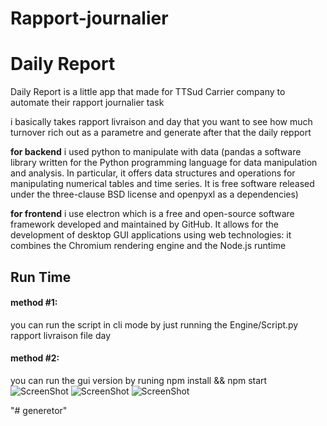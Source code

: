 # Rapport-journalier

# Daily Report

Daily Report is a little app that made for TTSud Carrier company to automate their rapport journalier task

i basically takes rapport livraison and day that you want to see how much turnover rich out as a parametre and generate after that the daily repport

**for backend**  i used python to manipulate with data (pandas  a software library written for the Python programming language for data manipulation and analysis. In particular, it offers data structures and operations for manipulating numerical tables and time series. It is free software released under the three-clause BSD license and  openpyxl as a dependencies)

**for frontend** i use electron which is  a free and open-source software framework developed and maintained by GitHub. It allows for the development of desktop GUI applications using web technologies: it combines the Chromium rendering engine and the Node.js runtime


## Run Time
#### method #1:
  you can run the script in cli mode by just running the Engine/Script.py rapport livraison file day 

#### method #2:
  you can run the gui version by runing npm install && npm start
![ScreenShot](https://raw.githubusercontent.com/XImport/Rapport-journalier/master/assests/imgs/Capture%20d%E2%80%99%C3%A9cran%202021-12-01%20132135.jpg?token=AMYPKRPOXYGM5ZXD7NPNO6DBU6H2I)
![ScreenShot](https://raw.githubusercontent.com/XImport/Rapport-journalier/master/assests/imgs/Capture%20d%E2%80%99%C3%A9cran%202021-12-01%20132353.jpg?token=AMYPKRJOTEWQ5VBOHZX4H7DBU6ICW)
![ScreenShot](https://raw.githubusercontent.com/XImport/Rapport-journalier/master/assests/imgs/Capture%20d%E2%80%99%C3%A9cran%202021-12-01%20132406.jpg?token=AMYPKRKN32SOL5EPKNDVMWTBU6ID2)




"# generetor" 
